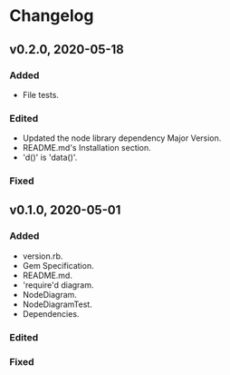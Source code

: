 # Changelog

## v0.2.0, 2020-05-18

### Added

- File tests.

### Edited

- Updated the node library dependency Major Version.
- README.md's Installation section.
- 'd()' is 'data()'.

### Fixed

## v0.1.0, 2020-05-01

### Added

- version.rb.
- Gem Specification.
- README.md.
- 'require'd diagram.
- NodeDiagram.
- NodeDiagramTest.
- Dependencies.

### Edited

### Fixed
